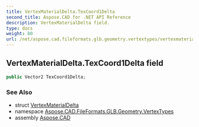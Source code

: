 ```yaml
---
title: VertexMaterialDelta.TexCoord1Delta
second_title: Aspose.CAD for .NET API Reference
description: VertexMaterialDelta field. 
type: docs
weight: 80
url: /net/aspose.cad.fileformats.glb.geometry.vertextypes/vertexmaterialdelta/texcoord1delta/
---
```

## VertexMaterialDelta.TexCoord1Delta field

```csharp
public Vector2 TexCoord1Delta;
```

### See Also

* struct [VertexMaterialDelta](../)
* namespace [Aspose.CAD.FileFormats.GLB.Geometry.VertexTypes](../../vertexmaterialdelta/)
* assembly [Aspose.CAD](../../../)


